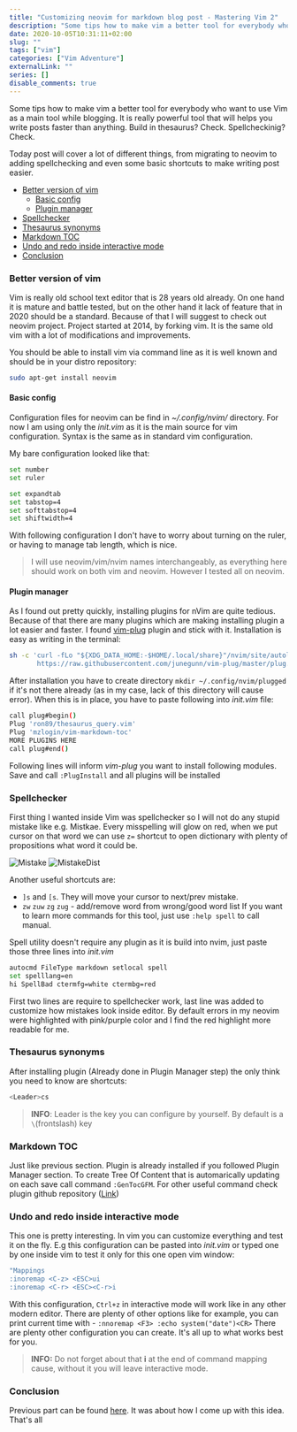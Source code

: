 ```yaml
---
title: "Customizing neovim for markdown blog post - Mastering Vim 2"
description: "Some tips how to make vim a better tool for everybody who want to use Vim as a main tool while blogging. It is really powerful tool that will helps you write posts faster than anything. Build in thesaurus? Check. Spellchecking? Check."
date: 2020-10-05T10:31:11+02:00
slug: ""
tags: ["vim"]
categories: ["Vim Adventure"]
externalLink: ""
series: []
disable_comments: true
---
```


Some tips how to make vim a better tool for everybody who want to use Vim as a main tool while blogging. It is really powerful tool that will helps you write posts faster than anything. Build in thesaurus? Check. Spellcheckinig? Check.

Today post will cover a lot of different things, from migrating to neovim to adding spellchecking and even some basic shortcuts to make writing post easier. 

<!-- vim-markdown-toc GFM -->

* [Better version of vim](#better-version-of-vim)
    * [Basic config](#basic-config)
    * [Plugin manager](#plugin-manager)
* [Spellchecker](#spellchecker)
* [Thesaurus synonyms](#thesaurus-synonyms)
* [Markdown TOC](#markdown-toc)
* [Undo and redo inside interactive mode](#undo-and-redo-inside-interactive-mode)
* [Conclusion](#conclusion)

<!-- vim-markdown-toc -->

### Better version of vim

Vim is really old school text editor that is 28 years old already. On one hand it is mature and battle tested, but on the other hand it lack of feature that in 2020 should be a standard. Because of that I will suggest to check out neovim project. Project started at 2014, by forking vim. It is the same old vim with a lot of modifications and improvements.

You should be able to install vim via command line as it is well known and should be in your distro repository:
```bash
sudo apt-get install neovim
```

#### Basic config
Configuration files for neovim can be find in *~/.config/nvim/* directory. For now I am using only the *init.vim* as it is the main source for vim configuration. Syntax is the same as in standard vim configuration. 

My bare configuration looked like that:
```bash
set number
set ruler

set expandtab
set tabstop=4
set softtabstop=4
set shiftwidth=4
```
With following configuration I don't have to worry about turning on the ruler, or having to manage tab length, which is nice. 

> I will use neovim/vim/nvim names interchangeably, as everything here should work on both vim and neovim. However I tested all on neovim.

#### Plugin manager
As I found out pretty quickly, installing plugins for nVim are quite tedious. Because of that there are many plugins which are making installing plugin a lot easier and faster. I found [vim-plug](https://github.com/junegunn/vim-plug) plugin and stick with it. Installation is easy as writing in the terminal:
```bash
sh -c 'curl -fLo "${XDG_DATA_HOME:-$HOME/.local/share}"/nvim/site/autoload/plug.vim --create-dirs \
       https://raw.githubusercontent.com/junegunn/vim-plug/master/plug.vim'
```

After installation you have to create directory `mkdir ~/.config/nvim/plugged` if it's not there already (as in my case, lack of this directory will cause error). When this is in place, you have to paste following into *init.vim* file:
```bash
call plug#begin()
Plug 'ron89/thesaurus_query.vim'
Plug 'mzlogin/vim-markdown-toc'
MORE PLUGINS HERE
call plug#end()
```
Following lines will inform *vim-plug* you want to install following modules. Save and call `:PlugInstall` and all plugins will be installed


### Spellchecker
First thing I wanted inside Vim was spellchecker so I will not do any stupid mistake like e.g. Mistkae. Every misspelling will glow on red, when we put cursor on that word we can use `z=` shortcut to open dictionary with plenty of propositions what word it could be.

![Mistake](/vim/Mistkae.png)
![MistakeDist](/vim/MistkaeDict.png)

Another useful shortcuts are:
- `]s` and `[s`. They will move your cursor to next/prev mistake. 
- `zw` `zuw` `zg` `zug` - add/remove word from wrong/good word list
If you want to learn more commands for this tool, just use `:help spell` to call manual. 

Spell utility doesn't require any plugin as it is build into nvim, just paste those three lines into *init.vim*
```bash
autocmd FileType markdown setlocal spell
set spelllang=en
hi SpellBad ctermfg=white ctermbg=red
```
First two lines are require to spellchecker work, last line was added to customize how mistakes look inside editor. By default errors in my neovim were highlighted with pink/purple color and I find the red highlight more readable for me.

### Thesaurus synonyms

After installing plugin (Already done in Plugin Manager step) the only think you need to know are shortcuts:
```bash
<Leader>cs
```

> **INFO**:
> Leader is the key you can configure by yourself. By default <Leader> is a `\`(frontslash) key

### Markdown TOC

Just like previous section. Plugin is already installed if you followed Plugin Manager section. To create Tree Of Content that is automarically updating on each save call command `:GenTocGFM`. For other useful command check plugin github repository ([Link](https://github.com/mzlogin/vim-markdown-toc))

### Undo and redo inside interactive mode

This one is pretty interesting. In vim you can customize everything and test it on the fly. E.g this configuration can be pasted into _init.vim_ or typed one by one inside vim to test it only for this one open vim window:
```bash
"Mappings
:inoremap <C-z> <ESC>ui
:inoremap <C-r> <ESC><C-r>i
```

With this configuration, `Ctrl+z` in interactive mode will work like in any other modern editor. There are plenty of other options like for example, you can print current time with <F3> - `:nnoremap <F3> :echo system("date")<CR>`
There are plenty other configuration you can create. It's all up to what works best for you.

> **INFO:** Do not forget about that **i** at the end of command mapping cause, without it you will leave interactive mode.

### Conclusion

Previous part can be found [here](https://apiotrowski.xyz/posts/vim/start-of-the-great-adventure/). It was about how I come up with this idea. That's all

